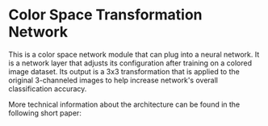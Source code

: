 # Color Space Transformation Network
This is a color space network module that can plug into a neural network. 
It is a network layer that adjusts its configuration after training on a colored image dataset. Its output is a 3x3 transformation that is applied to the original 3-channeled images to help increase network's overall classification accuracy. 

More technical information about the architecture can be found in the following short paper:


